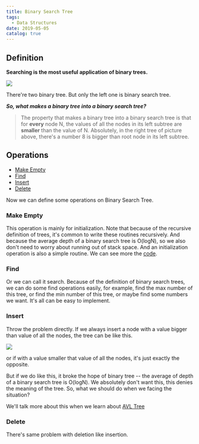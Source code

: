 ```yaml
---
title: Binary Search Tree
tags:
  - Data Structures
date: 2019-05-05
catalog: true
---
```


## Definition

**Searching is the most useful application of binary trees.**

![](https://sherlockblaze.com/resources/img/cs/trees/what_is_binary_search_tree.png)

There're two binary tree. But only the left one is binary search tree.

***So, what makes a binary tree into a binary search tree?***

> The property that makes a binary tree into a binary search tree is that for **every** node N, the values of all the nodes in its left subtree are **smaller** than the value of N.
> Absolutely, in the right tree of picture above, there's a number 8 is bigger than root node in its left subtree.

## Operations

- [Make Empty](#make-empty)
- [Find](#find)
- [Insert](#Insert)
- [Delete](#Delete)

Now we can define some operations on Binary Search Tree.

### Make Empty

This operation is mainly for initialization. Note that because of the recursive definition of trees, it's common to write these routines recursively. And because the average depth of a binary search tree is O(logN), so we also don't need to worry about running out of stack space. And an initialization operation is also a simple routine. We can see more the [code](../../trees/binary_search_trees.h).

### Find

Or we can call it search. Because of the definition of binary search trees, we can do some find operations easily, for example, find the max number of this tree, or find the min number of this tree, or maybe find some numbers we want. It's all can be easy to implement.

### Insert

Throw the problem directly. If we always insert a node with a value bigger than value of all the nodes,  the tree can be like this.

![](https://sherlockblaze.com/resources/img/cs/trees/tree_with_2_much_big_value.png)

or if with a value smaller that value of all the nodes, it's just exactly the opposite.

But if we do like this, it broke the hope of binary tree -- the average of depth of a binary search tree is O(logN). We absolutely don't want this, this denies the meaning of the tree. So, what we should do when we facing the situation?

We'll talk more about this when we learn about [AVL Tree](https://sherlockblaze.com/2019/05/05/basic/data-structure/trees/avl-tree/)

### Delete

There's same problem with deletion like insertion.

